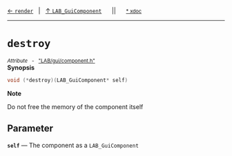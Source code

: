 [&#8592; `render`](LAB--gui--lab_guicomponent--render.md)&nbsp;&nbsp;&nbsp;|&nbsp;&nbsp;&nbsp;[&#8593; `LAB_GuiComponent`](LAB--gui--lab_guicomponent.md)&nbsp;&nbsp;&nbsp;&nbsp;&nbsp;&nbsp;||&nbsp;&nbsp;&nbsp;&nbsp;&nbsp;&nbsp;<small>[\* xdoc](../xdoc/LAB\gui.xmd#L105)</small>
***

# `destroy`
<small>*Attribute* &nbsp; - &nbsp; ["LAB/gui/component.h"](../include/LAB/gui/component.h)</small>  
**Synopsis**

```cpp
void (*destroy)(LAB_GuiComponent* self)
```

**Note**  

Do not free the memory of the component itself


## Parameter
**`self`** &#8213; The component as a `LAB_GuiComponent`  
